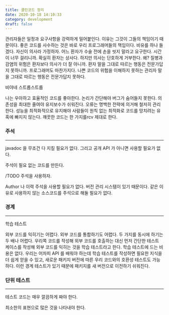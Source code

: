 ```yaml
---
title: 클린코드 정리
date: 2020-10-18 14:10:33
category: development
draft: false
---
```


관리자들은 일정과 요구사항을 강력하게 밀어붙인다. 이유는 그것이 그들의 책임이기 때문이다. 좋은 코드를 사수하는 것은 바로 우리 프로그래머들의 책임이다. 비유를 하나 들겠다. 자신이 의사라 가정하자. 어느 환자가 수술 전에 손을 씻지 말라고 요구한다. 시간이 너무 걸리니까. 확실히 환자는 상사다. 하지만 의사는 단호하게 거부한다. 왜? 질병과 감염의 위험은 환자보다 의사가 더 잘 아니까. 환자 말을 그대로 따르는 행동은 전문가답지 못하니까. 프로그래머도 마찬가지다. 나쁜 코드의 위험을 이해하지 못하는 관리자 말을 그대로 따르는 행동은 전문가답지 못하다.

비야네 스트롭스트룹

나는 우아하고 효율적인 코드를 좋아한다. 논리가 간단해야 버그가 숨어들지 못한다. 의존성을 최대한 줄여야 유지보수가 쉬워진다. 오류는 명백한 전략에 의거해 철저히 관리한다. 성능을 최적화적으로 유지해야 사람들이 원칙 없는 최적화로 코드를 망치려는 유혹에 빠지지 않는다. 꺠끗한 코드는 한 가지를rcv 제대로 한다.

### 주석

---

javadoc 을 무조건 다 지킬 필요가 없다. 그리고 공개 API 가 아니면 사용할 필요가 없다.

주석이 필요 없는 코드를 만든다.

/TODO 주석을 사용하자.

Author 나 이력 주석을 사용할 필요가 없다. 버전 관리 시스템이 있기 때문이다. 같은 이유로 사용하지 않는 소스코드를 주석으로 해둘 필요가 없다.

### 경계

---

학습 테스트

외부 코드를 익히기는 어렵다. 외부 코드를 통합하기도 어렵다. 두 가지를 동시에 하기는 두 배나 어렵다. 우리쪽 코드를 작성해 외부 코드를 호출하는 대신 먼저 간단한 테스트 케이스를 작성해 외부 코드를 익히는 것을 학습 테스트라고 한다.
학습 테스트에 드는 비용은 없다. 우리는 어차피 API 를 배워야 하는데 학습 테스트를 작성하면 필요한 지식을 더 쉽게 얻을 수 있고, 새로운 패키지 버전에 따른 우리 코드와의 호환성 테스트도 가능하다. 이런 경계 테스트가 있기 때문에 패키지를 새 버전으로 이전하기 쉬워진다.

### 단위 테스트

---

테스트 코드는 매우 깔끔하게 짜야 한다.

최소한의 표현으로 많은 것을 나타내야 한다.
